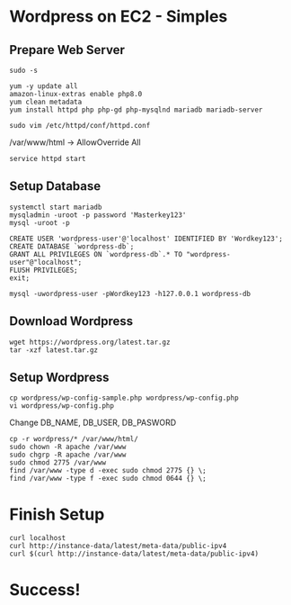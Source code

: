 # Wordpress on EC2 - Simples

## Prepare Web Server

```
sudo -s
```

```
yum -y update all
amazon-linux-extras enable php8.0
yum clean metadata
yum install httpd php php-gd php-mysqlnd mariadb mariadb-server
```

```
sudo vim /etc/httpd/conf/httpd.conf
```

/var/www/html -> AllowOverride All

```
service httpd start
```

## Setup Database
```
systemctl start mariadb
mysqladmin -uroot -p password 'Masterkey123' 
mysql -uroot -p
```

```
CREATE USER 'wordpress-user'@'localhost' IDENTIFIED BY 'Wordkey123';
CREATE DATABASE `wordpress-db`;
GRANT ALL PRIVILEGES ON `wordpress-db`.* TO "wordpress-user"@"localhost";
FLUSH PRIVILEGES;
exit;
```

```
mysql -uwordpress-user -pWordkey123 -h127.0.0.1 wordpress-db
```

## Download Wordpress
```
wget https://wordpress.org/latest.tar.gz
tar -xzf latest.tar.gz
```

## Setup Wordpress
```
cp wordpress/wp-config-sample.php wordpress/wp-config.php
vi wordpress/wp-config.php
```

Change DB_NAME, DB_USER, DB_PASWORD

```
cp -r wordpress/* /var/www/html/
sudo chown -R apache /var/www
sudo chgrp -R apache /var/www
sudo chmod 2775 /var/www
find /var/www -type d -exec sudo chmod 2775 {} \;
find /var/www -type f -exec sudo chmod 0644 {} \;
```

# Finish Setup

```
curl localhost
curl http://instance-data/latest/meta-data/public-ipv4
curl $(curl http://instance-data/latest/meta-data/public-ipv4)
```

# Success!


